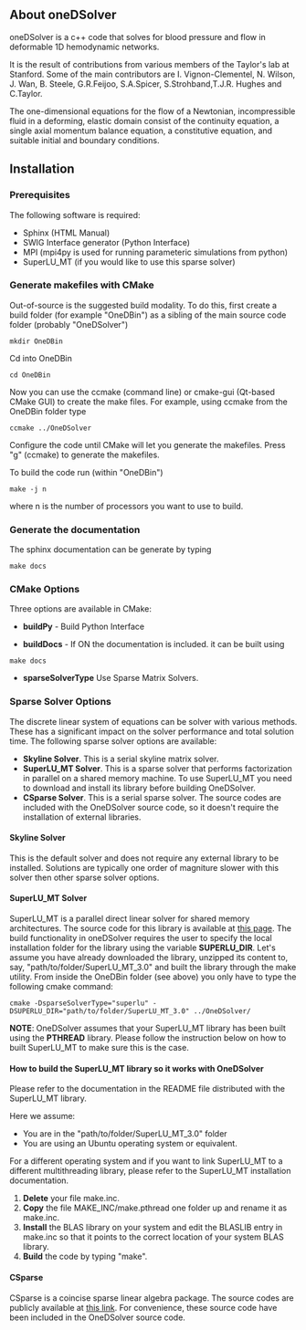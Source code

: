 ## About oneDSolver

oneDSolver is a c++ code that solves for blood pressure and flow in deformable 1D hemodynamic networks. 

It is the result of contributions from various members of the Taylor's lab at Stanford. 
Some of the main contributors are I. Vignon-Clementel, N. Wilson, J. Wan, B. Steele, G.R.Feijoo, S.A.Spicer, S.Strohband,T.J.R. Hughes and C.Taylor.

The one-dimensional equations for the flow of a Newtonian, incompressible fluid in a deforming, elastic domain consist of the continuity equation, a single axial momentum balance equation, a constitutive equation, and suitable initial and boundary conditions. 

## Installation

### Prerequisites

The following software is required:

- Sphinx  (HTML Manual)
- SWIG Interface generator (Python Interface)
- MPI (mpi4py is used for running parameteric simulations from python)
- SuperLU_MT (if you would like to use this sparse solver)

### Generate makefiles with CMake

Out-of-source is the suggested build modality. To do this, first create a build folder (for example "OneDBin") as a sibling of the main source code folder (probably "OneDSolver")

~~~
mkdir OneDBin
~~~

Cd into OneDBin

~~~
cd OneDBin
~~~

Now you can use the ccmake (command line) or cmake-gui (Qt-based CMake GUI) to create the make files.
For example, using ccmake from the OneDBin folder type

~~~
ccmake ../OneDSolver
~~~

Configure the code until CMake will let you generate the makefiles. Press "g" (ccmake) to generate the makefiles.

To build the code run (within "OneDBin")

~~~
make -j n
~~~

where n is the number of processors you want to use to build. 

### Generate the documentation

The sphinx documentation can be generate by typing

~~~
make docs
~~~

### CMake Options

Three options are available in CMake:

- **buildPy** - Build Python Interface

- **buildDocs** - If ON the documentation is included. it can be built using
~~~
make docs
~~~

- **sparseSolverType** Use Sparse Matrix Solvers. 

### Sparse Solver Options

The discrete linear system of equations can be solver with various methods. 
These has a significant impact on the solver performance and total solution time. 
The following sparse solver options are available:

- **Skyline Solver**. This is a serial skyline matrix solver. 
- **SuperLU_MT Solver**. This is a sparse solver that performs factorization in parallel on a shared memory machine. To use SuperLU_MT you need to download and install its library before building OneDSolver.
- **CSparse Solver**. This is a serial sparse solver. The source codes are included with the OneDSolver source code, so it doesn't require the installation of external libraries. 

#### Skyline Solver

This is the default solver and does not require any external library to be installed. 
Solutions are typically one order of magniture slower with this solver then other sparse solver options. 

#### SuperLU_MT Solver

SuperLU_MT is a parallel direct linear solver for shared memory architectures. 
The source code for this library is available at  [this page](http://crd-legacy.lbl.gov/~xiaoye/SuperLU/).
The build functionality in oneDSolver requires the user to specify the local installation folder for the library using the variable **SUPERLU_DIR**. Let's assume you have already downloaded the library, unzipped its content to, say, "path/to/folder/SuperLU_MT_3.0" and built the library through the make utility. From inside the OneDBin folder (see above) you only have to type the following cmake command:

~~~
cmake -DsparseSolverType="superlu" -DSUPERLU_DIR="path/to/folder/SuperLU_MT_3.0" ../OneDSolver/
~~~

**NOTE**: OneDSolver assumes that your SuperLU_MT library has been built using the **PTHREAD** library. Please follow the instruction below on how to built SuperLU_MT to make sure this is the case.

#### How to build the SuperLU_MT library so it works with OneDSolver

Please refer to the documentation in the README file distributed with the SuperLU_MT library. 

Here we assume:

- You are in the "path/to/folder/SuperLU_MT_3.0" folder 
- You are using an Ubuntu operating system or equivalent.

For a different operating system and if you want to link SuperLU_MT to a different multithreading library, please refer to the SuperLU_MT installation documentation.

1. **Delete** your file make.inc.
2. **Copy** the file MAKE_INC/make.pthread one folder up and rename it as make.inc.
3. **Install** the BLAS library on your system and edit the BLASLIB entry in make.inc so that it points to the correct location of your system BLAS library.
4. **Build** the code by typing "make". 

#### CSparse

CSparse is a coincise sparse linear algebra package. 
The source codes are publicly available at [this link](http://people.sc.fsu.edu/~jburkardt/c_src/csparse/csparse.html).
For convenience, these source code have been included in the OneDSolver source code.
